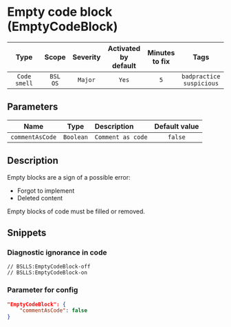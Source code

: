 # Empty code block (EmptyCodeBlock)

 Type | Scope | Severity | Activated<br>by default | Minutes<br>to fix | Tags 
 :-: | :-: | :-: | :-: | :-: | :-: 
 `Code smell` | `BSL`<br>`OS` | `Major` | `Yes` | `5` | `badpractice`<br>`suspicious` 

## Parameters 

 Name | Type | Description | Default value 
 :-: | :-: | :-- | :-: 
 `commentAsCode` | `Boolean` | ```Comment as code``` | ```false``` 

<!-- Блоки выше заполняются автоматически, не трогать -->
## Description

Empty blocks are a sign of a possible error:

- Forgot to implement
- Deleted content

Empty blocks of code must be filled or removed.

## Snippets

<!-- Блоки ниже заполняются автоматически, не трогать -->
### Diagnostic ignorance in code

```bsl
// BSLLS:EmptyCodeBlock-off
// BSLLS:EmptyCodeBlock-on
```

### Parameter for config

```json
"EmptyCodeBlock": {
    "commentAsCode": false
}
```
